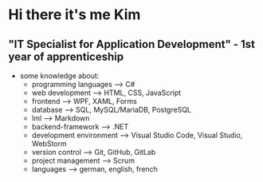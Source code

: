 # Hi there it's me Kim

## "IT Specialist for Application Development" - 1st year of apprenticeship

- some knowledge about:
  - programming languages --> C#
  - web development --> HTML, CSS, JavaScript
  - frontend --> WPF, XAML, Forms
  - database --> SQL, MySQL/MariaDB, PostgreSQL
  - lml --> Markdown
  - backend-framework --> .NET
  - development environment --> Visual Studio Code, Visual Studio, WebStorm
  - version control --> Git, GitHub, GitLab
  - project management --> Scrum
  - languages --> german, english, french
